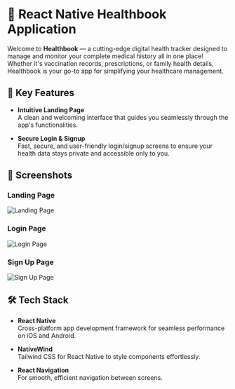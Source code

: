 
# 📱 React Native Healthbook Application

Welcome to **Healthbook** — a cutting-edge digital health tracker designed to manage and monitor your complete medical history all in one place! Whether it's vaccination records, prescriptions, or family health details, Healthbook is your go-to app for simplifying your healthcare management. 

## 🚀 Key Features

- **Intuitive Landing Page**  
  A clean and welcoming interface that guides you seamlessly through the app's functionalities.

- **Secure Login & Signup**  
  Fast, secure, and user-friendly login/signup screens to ensure your health data stays private and accessible only to you.


## 🎨 Screenshots

### Landing Page
![Landing Page](https://github.com/user-attachments/assets/8e79b118-924a-4125-8d15-84389a44617f)

### Login Page
![Login Page](https://github.com/user-attachments/assets/f31cedd1-6c0a-429b-bc18-62f961ac7552)

### Sign Up Page
![Sign Up Page](https://github.com/user-attachments/assets/c6ac39bd-b898-484d-b20e-afbdcf8f1b42)

## 🛠️ Tech Stack

- **React Native**  
  Cross-platform app development framework for seamless performance on iOS and Android.
  
- **NativeWind**  
  Tailwind CSS for React Native to style components effortlessly.

- **React Navigation**  
  For smooth, efficient navigation between screens.



